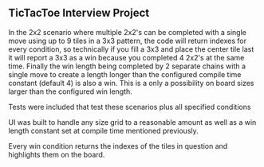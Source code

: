 ## TicTacToe Interview Project

In the 2x2 scenario where multiple 2x2's can be completed with a single move using up to 9 tiles in a 3x3 pattern, the code will return indexes for every condition, so technically if you fill a 3x3 and place the center tile last it will report a 3x3 as a win because you completed 4 2x2's at the same time. Finally the win length being completed by 2 separate chains with a single move to create a length longer than the configured compile time constant (default 4) is also a win. This is a only a possibility on board sizes larger than the configured win length.

Tests were included that test these scenarios plus all specified conditions

UI was built to handle any size grid to a reasonable amount as well as a win length constant set at compile time mentioned previously.

Every win condition returns the indexes of the tiles in question and highlights them on the board.
